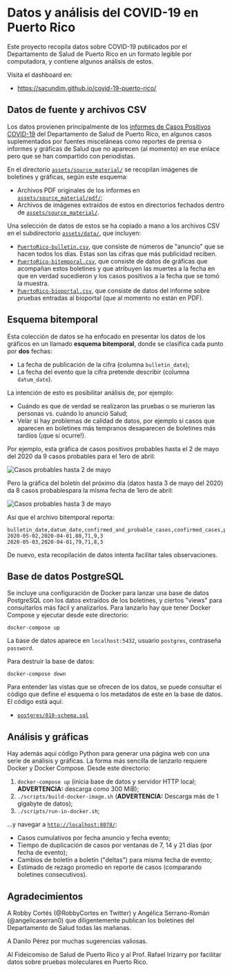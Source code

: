# Datos y análisis del COVID-19 en Puerto Rico

Este proyecto recopila datos sobre COVID-19 publicados por el 
Departamento de Salud de Puerto Rico en un formato legible por
computadora, y contiene algunos análisis de estos.

Visita el dashboard en:

* https://sacundim.github.io/covid-19-puerto-rico/


## Datos de fuente y archivos CSV

Los datos provienen principalmente de los [informes de Casos Positivos COVID-19](http://www.salud.gov.pr/Estadisticas-Registros-y-Publicaciones/Pages/COVID-19.aspx)
del Departamento de Salud de Puerto Rico, en algunos casos suplementados 
por fuentes misceláneas como reportes de prensa o informes y gráficas
de Salud que no aparecen (al momento) en ese enlace pero que se han
compartido con periodistas.

En el directorio [`assets/source_material/`](assets/source_material/)
se recopilan imágenes de boletines y gráficas, según este esquema:

* Archivos PDF originales de los informes en 
  [`assets/source_material/pdf/`](assets/source_material/pdf/);
* Archivos de imágenes extraídos de estos en directorios
  fechados dentro de [`assets/source_material/`](assets/source_material/).

Una selección de datos de estos se ha copiado a mano a los archivos CSV 
en el subdirectorio [`assets/data/`](assets/data/), que incluyen:

* [`PuertoRico-bulletin.csv`](assets/data/clean/PuertoRico-bulletin.csv), que
  consiste de números de "anuncio" que se hacen todos los días.
  Estas son las cifras que más publicidad reciben.
* [`PuertoRico-bitemporal.csv`](assets/data/clean/PuertoRico-bitemporal.csv),
  que consiste de datos de gráficas que acompañan estos boletines
  y que atribuyen las muertes a la fecha en que en verdad sucedieron
  y los casos positivos a la fecha que se tomó la muestra.
* [`PuertoRico-bioportal.csv`](assets/data/clean/PuertoRico-bioportal.csv),
  que consiste de datos del informe sobre pruebas entradas al bioportal
  (que al momento no están en PDF).


## Esquema bitemporal

Esta colección de datos se ha enfocado en presentar los datos de 
los gráficos en un llamado **esquema bitemporal**, donde se 
clasifica cada punto por **dos** fechas:

* La fecha de publicación de la cifra (columna `bulletin_date`);
* La fecha del evento que la cifra pretende describir (columna
  `datum_date`).

La intención de esto es posibilitar análisis de, por ejemplo:
 
* Cuándo es que de verdad se realizaron las pruebas o se murieron
  las personas vs. cuándo lo anunció Salud;
* Velar si hay problemas de calidad de datos, por ejemplo si 
  casos que aparecen en boletines más tempranos desaparecen
  de boletines más tardíos (¡que sí ocurre!).

Por ejemplo, esta gráfica de casos positivos probables hasta el 
2 de mayo del 2020 da 9 casos probables para el 1ero de abril:

![Casos probables hasta 2 de mayo](assets/source_material/2020-05-02/2020-05-02_probable.png)

Pero la gráfica del boletín del próximo día (datos hasta 3 de mayo 
del 2020) da 8 casos probablespara la misma fecha de 1ero de abril:

![Casos probables hasta 3 de mayo](assets/source_material/2020-05-03/2020-05-03_probable.jpeg)

Así que el archivo bitemporal reporta:

    bulletin_date,datum_date,confirmed_and_probable_cases,confirmed_cases,probable_cases,deaths
    2020-05-02,2020-04-01,80,71,9,3
    2020-05-03,2020-04-01,79,71,8,3

De nuevo, esta recopilación de datos intenta facilitar tales
observaciones.


## Base de datos PostgreSQL

Se incluye una configuración de Docker para lanzar una base de 
datos PostgreSQL con los datos extraídos de los boletines, y 
ciertos "views" para consultarlos más fácil y analizarlos.  Para
lanzarlo hay que tener Docker Compose y ejecutar desde este 
directorio:

    docker-compose up

La base de datos aparece en `localhost:5432`, usuario `postgres`,
contraseña `password`.

Para destruir la base de datos:

    docker-compose down

Para entender las vistas que se ofrecen de los datos, se puede
consultar el código que define el esquema o los metadatos de
este en la base de datos.  El código está aquí:

* [`postgres/010-schema.sql`](postgres/010-schema.sql)


## Análisis y gráficas

Hay además aquí código Python para generar una página web con una
serie de análisis y gráficas.  La forma más sencilla de lanzarlo 
requiere Docker y Docker Compose. Desde este directorio:

1. `docker-compose up` (inicia base de datos y servidor HTTP local;
    **ADVERTENCIA:** descarga como 300 MiB);
2. `./scripts/build-docker-image.sh` (**ADVERTENCIA:** Descarga más 
   de 1 gigabyte de datos);
3. `./scripts/run-in-docker.sh`;
   
...y navegar a [`http://localhost:8078/`](http://localhost:8078/):

* Casos cumulativos por fecha anuncio y fecha evento;
* Tiempo de duplicación de casos por ventanas de 7,
  14 y 21 días (por fecha de evento);
* Cambios de boletín a boletín ("deltas") para misma 
  fecha de evento;
* Estimado de rezago promedio en reporte de casos 
  (comparando boletines consecutivos).


## Agradecimientos

A Robby Cortés (@RobbyCortes en Twitter) y Angélica Serrano-Román
(@angelicaserran0) que diligentemente publican los boletines del
Departamento de Salud todas las mañanas.

A Danilo Pérez por muchas sugerencias valiosas.

Al Fideicomiso de Salud de Puerto Rico y al Prof. Rafael Irizarry
por facilitar datos sobre pruebas moleculares en Puerto Rico.